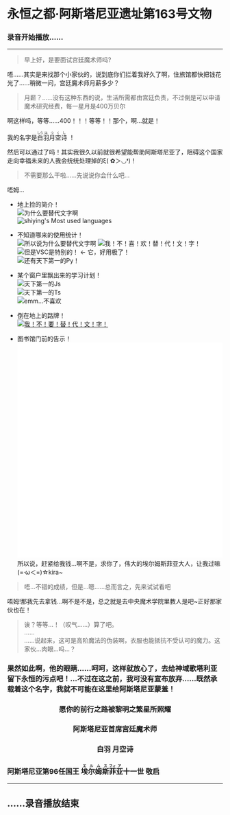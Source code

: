 # 永恒之都·阿斯塔尼亚遗址第163号文物

### 录音开始播放……

---

> 早上好，是要面试宫廷魔术师吗?

唔……其实是来找那个小家伙的，说到底你们拦着我好久了啊，住旅馆都快把钱花光了……稍微一问，宫廷魔术师月薪多少？

> 月薪？……没有这种东西的说，生活所需都由宫廷负责，不过倒是可以申请魔术研究经费，每一星月是400万贝尔

啊这样吗，等等……400！！！等等！！那个，啊…就是！  

我的名字是<ruby>白<rt>しら</rt></ruby><ruby>羽<rt>は</rt></ruby><ruby>月<rt>つ</rt></ruby><ruby>空<rt>く</rt></ruby><ruby>诗<rt>し</rt></ruby>
！

然后可以通过了吗！其实我很久以前就很希望能帮助阿斯塔尼亚了，阻碍这个国家走向幸福未来的人我会统统处理掉的ξ( ✿＞◡❛)！

> 不需要那么干啦……先说说你会什么吧…

唔姆…

- 地上捡的简介！  
  ![为什么要替代文字啊](https://github-readme-stats.vercel.app/api?username=LYshiying&bg_color=30,e96443,904e95&title_color=fff&text_color=fff)  
  ![shiying's Most used languages](https://github-readme-stats.vercel.app/api/top-langs/?username=LYshiying&layout=compact&hide_border=true&langs_count=10)  

- 不知道哪来的使用统计！  
  ![所以说为什么要替代文字啊](https://img.shields.io/badge/Windows-10-0078d6?style=flat-square&logo=windows&logoColor=fff) ![我！不！喜！欢！替！代！文！字！](https://img.shields.io/badge/Ubuntu-20.04LTS-E95420?style=flat-square&logo=Ubuntu&logoColor=fff)  
  ![但是VSC是特别的！](https://img.shields.io/badge/IDE-Visual%20Studio%20Code-0077cc?style=flat-square&logo=visual-studio-code&logoColor=fff) ← 它，好用极了！  
  ![还有天下第一的Py！](https://img.shields.io/badge/-Python-3776ab?style=flat-square&logo=Python&logoColor=fff)  

- 某个窗户里飘出来的学习计划！  
  ![天下第一的Js](https://img.shields.io/badge/JavaScript-F7DF1E?style=flat-square&logo=JavaScript&logoColor=fff)  
  ![天下第一的Ts](https://img.shields.io/badge/TypeScript-3178C6?style=flat-square&logo=TypeScript&logoColor=fff)  
  ![emm…不喜欢](https://img.shields.io/badge/Go-00ADD8?style=flat-square&logo=Go&logoColor=fff)  

- 倒在地上的路牌！  
  [![我！不！要！替！代！文！字！](https://github-readme-stats.vercel.app/api/pin/?username=LYshiying&repo=ui_bot)](https://github.com/LYshiying/ui_bot)  

- 图书馆门前的告示！  
  ![其实是博客哦！](/blog_status.svg)  
所以说，赶紧给我钱…啊不是，求你了，伟大的埃尔姆斯菲亚大人，让我过嘛(=·ω＜=)☆kira~

> 唔…不错的成绩，但是…嗯……总而言之，先来试试看吧

唔姆!那我先去拿钱…啊不是不是，总之就是去中央魔术学院里教人是吧~正好那家伙也在！

> 诶？等等…！（叹气……）算了吧。  
> ……  
> ……说起来，这可是高阶魔法的伪装啊，衣服也能抵抗不受认可的魔力。这家伙…肉眼…吗…？

### 果然如此啊，他的眼睛……呵呵，这样就放心了，去给神域歌塔利亚留下永恒的污点吧！…不过在这之前，我可没有宣布放弃……既然承载着这个名字，我就不可能在这里给阿斯塔尼亚蒙羞！

### <div align="center">愿你的前行之路被黎明之繁星所照耀</div>
### <div align="center">阿斯塔尼亚首席宫廷魔术师</font>
### <div align="center">白羽 月空诗</div>

### 阿斯塔尼亚第96任国王 <ruby>埃<rt>エ</rt></ruby><ruby>尔<rt>ル</rt></ruby><ruby>姆<rt>ム</rt></ruby><ruby>斯<rt>ス</rt></ruby><ruby>菲<rt>フィ</rt></ruby><ruby>亚<rt>ア</rt></ruby>十一世 敬启

---

## ……录音播放结束
